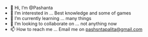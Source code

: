 - 👋 Hi, I’m @Pashanta
- 👀 I’m interested in ... Best knowledge and some of games
- 🌱 I’m currently learning ... many things 
- 💞️ I’m looking to collaborate on ... not anything now
- 📫 How to reach me ... Email me on pashsntapalita@gmail.com 

<!---
Pashanta/Pashanta is a ✨ special ✨ repository because its `README.md` (this file) appears on your GitHub profile.
You can click the Preview link to take a look at your changes.
--->
